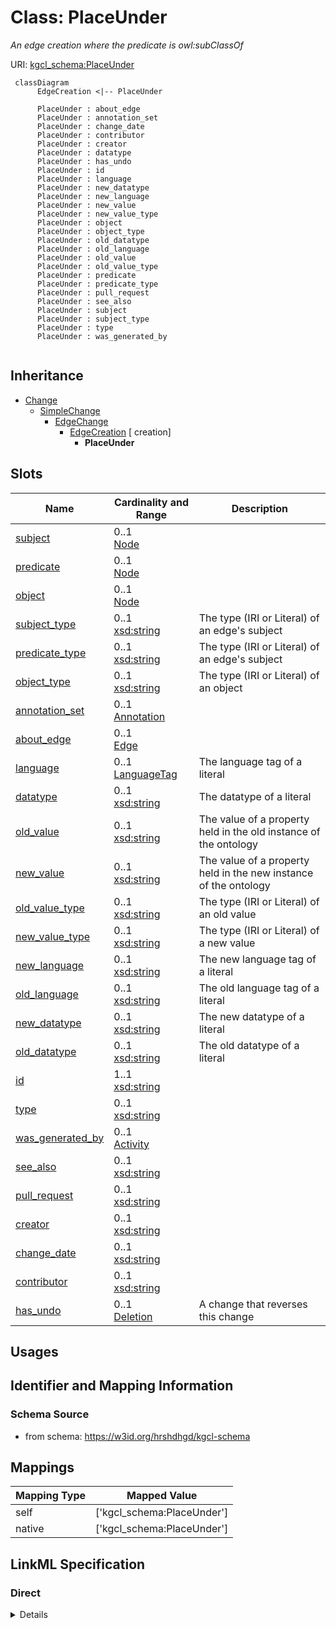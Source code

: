 # Class: PlaceUnder
_An edge creation where the predicate is owl:subClassOf_





URI: [kgcl_schema:PlaceUnder](https://w3id.org/kgcl-schema/PlaceUnder)




```mermaid
 classDiagram
      EdgeCreation <|-- PlaceUnder
      
      PlaceUnder : about_edge
      PlaceUnder : annotation_set
      PlaceUnder : change_date
      PlaceUnder : contributor
      PlaceUnder : creator
      PlaceUnder : datatype
      PlaceUnder : has_undo
      PlaceUnder : id
      PlaceUnder : language
      PlaceUnder : new_datatype
      PlaceUnder : new_language
      PlaceUnder : new_value
      PlaceUnder : new_value_type
      PlaceUnder : object
      PlaceUnder : object_type
      PlaceUnder : old_datatype
      PlaceUnder : old_language
      PlaceUnder : old_value
      PlaceUnder : old_value_type
      PlaceUnder : predicate
      PlaceUnder : predicate_type
      PlaceUnder : pull_request
      PlaceUnder : see_also
      PlaceUnder : subject
      PlaceUnder : subject_type
      PlaceUnder : type
      PlaceUnder : was_generated_by
      

```





## Inheritance
* [Change](Change.md)
    * [SimpleChange](SimpleChange.md)
        * [EdgeChange](EdgeChange.md)
            * [EdgeCreation](EdgeCreation.md) [ creation]
                * **PlaceUnder**



## Slots

| Name | Cardinality and Range  | Description  |
| ---  | ---  | --- |
| [subject](subject.md) | 0..1 <br/> [Node](Node.md)  |   |
| [predicate](predicate.md) | 0..1 <br/> [Node](Node.md)  |   |
| [object](object.md) | 0..1 <br/> [Node](Node.md)  |   |
| [subject_type](subject_type.md) | 0..1 <br/> [xsd:string](xsd:string)  | The type (IRI or Literal) of an edge's subject  |
| [predicate_type](predicate_type.md) | 0..1 <br/> [xsd:string](xsd:string)  | The type (IRI or Literal) of an edge's subject  |
| [object_type](object_type.md) | 0..1 <br/> [xsd:string](xsd:string)  | The type (IRI or Literal) of an object  |
| [annotation_set](annotation_set.md) | 0..1 <br/> [Annotation](Annotation.md)  |   |
| [about_edge](about_edge.md) | 0..1 <br/> [Edge](Edge.md)  |   |
| [language](language.md) | 0..1 <br/> [LanguageTag](LanguageTag.md)  | The language tag of a literal  |
| [datatype](datatype.md) | 0..1 <br/> [xsd:string](xsd:string)  | The datatype of a literal  |
| [old_value](old_value.md) | 0..1 <br/> [xsd:string](xsd:string)  | The value of a property held in the old instance of the ontology  |
| [new_value](new_value.md) | 0..1 <br/> [xsd:string](xsd:string)  | The value of a property held in the new instance of the ontology  |
| [old_value_type](old_value_type.md) | 0..1 <br/> [xsd:string](xsd:string)  | The type (IRI or Literal) of an old value  |
| [new_value_type](new_value_type.md) | 0..1 <br/> [xsd:string](xsd:string)  | The type (IRI or Literal) of a new value  |
| [new_language](new_language.md) | 0..1 <br/> [xsd:string](xsd:string)  | The new language tag of a literal  |
| [old_language](old_language.md) | 0..1 <br/> [xsd:string](xsd:string)  | The old language tag of a literal  |
| [new_datatype](new_datatype.md) | 0..1 <br/> [xsd:string](xsd:string)  | The new datatype of a literal  |
| [old_datatype](old_datatype.md) | 0..1 <br/> [xsd:string](xsd:string)  | The old datatype of a literal  |
| [id](id.md) | 1..1 <br/> [xsd:string](xsd:string)  |   |
| [type](type.md) | 0..1 <br/> [xsd:string](xsd:string)  |   |
| [was_generated_by](was_generated_by.md) | 0..1 <br/> [Activity](Activity.md)  |   |
| [see_also](see_also.md) | 0..1 <br/> [xsd:string](xsd:string)  |   |
| [pull_request](pull_request.md) | 0..1 <br/> [xsd:string](xsd:string)  |   |
| [creator](creator.md) | 0..1 <br/> [xsd:string](xsd:string)  |   |
| [change_date](change_date.md) | 0..1 <br/> [xsd:string](xsd:string)  |   |
| [contributor](contributor.md) | 0..1 <br/> [xsd:string](xsd:string)  |   |
| [has_undo](has_undo.md) | 0..1 <br/> [Deletion](Deletion.md)  | A change that reverses this change  |


## Usages



## Identifier and Mapping Information







### Schema Source


* from schema: https://w3id.org/hrshdhgd/kgcl-schema







## Mappings

| Mapping Type | Mapped Value |
| ---  | ---  |
| self | ['kgcl_schema:PlaceUnder'] |
| native | ['kgcl_schema:PlaceUnder'] |


## LinkML Specification

<!-- TODO: investigate https://stackoverflow.com/questions/37606292/how-to-create-tabbed-code-blocks-in-mkdocs-or-sphinx -->

### Direct

<details>
```yaml
name: place under
description: An edge creation where the predicate is owl:subClassOf
from_schema: https://w3id.org/hrshdhgd/kgcl-schema
rank: 1000
is_a: edge creation

```
</details>

### Induced

<details>
```yaml
name: place under
description: An edge creation where the predicate is owl:subClassOf
from_schema: https://w3id.org/hrshdhgd/kgcl-schema
rank: 1000
is_a: edge creation
attributes:
  subject:
    name: subject
    from_schema: https://w3id.org/kgcl_schema/ontology
    rank: 1000
    alias: subject
    owner: place under
    domain_of:
    - edge creation
    - edge deletion
    - edge obsoletion
    - mapping creation
    - edge
    range: node
  predicate:
    name: predicate
    from_schema: https://w3id.org/kgcl_schema/ontology
    rank: 1000
    alias: predicate
    owner: place under
    domain_of:
    - edge creation
    - edge deletion
    - edge obsoletion
    - mapping creation
    - edge
    range: node
  object:
    name: object
    from_schema: https://w3id.org/kgcl_schema/ontology
    rank: 1000
    alias: object
    owner: place under
    domain_of:
    - edge creation
    - edge deletion
    - edge obsoletion
    - mapping creation
    - edge
    range: node
  subject type:
    name: subject type
    description: The type (IRI or Literal) of an edge's subject
    deprecated: no longer required
    from_schema: https://w3id.org/hrshdhgd/kgcl-schema
    rank: 1000
    alias: subject_type
    owner: place under
    domain_of:
    - edge creation
    - edge deletion
    range: string
  predicate type:
    name: predicate type
    description: The type (IRI or Literal) of an edge's subject
    deprecated: no longer required
    from_schema: https://w3id.org/hrshdhgd/kgcl-schema
    rank: 1000
    alias: predicate_type
    owner: place under
    domain_of:
    - edge creation
    - edge deletion
    range: string
  object type:
    name: object type
    description: The type (IRI or Literal) of an object
    deprecated: no longer required
    from_schema: https://w3id.org/hrshdhgd/kgcl-schema
    rank: 1000
    alias: object_type
    owner: place under
    domain_of:
    - edge change
    - edge creation
    - edge deletion
    range: string
  annotation set:
    name: annotation set
    from_schema: https://w3id.org/kgcl_schema/ontology
    rank: 1000
    alias: annotation_set
    owner: place under
    domain_of:
    - edge creation
    - edge deletion
    - edge obsoletion
    - mapping creation
    - node creation
    - annotation
    - node
    - edge
    range: annotation
  about edge:
    name: about edge
    from_schema: https://w3id.org/hrshdhgd/kgcl-schema
    rank: 1000
    is_a: about
    multivalued: false
    alias: about_edge
    owner: place under
    domain_of:
    - edge change
    range: edge
  language:
    name: language
    description: The language tag of a literal
    from_schema: https://w3id.org/hrshdhgd/kgcl-schema
    rank: 1000
    alias: language
    owner: place under
    domain_of:
    - edge change
    - node change
    - new synonym
    - node creation
    range: language tag
  datatype:
    name: datatype
    description: The datatype of a literal
    from_schema: https://w3id.org/hrshdhgd/kgcl-schema
    rank: 1000
    alias: datatype
    owner: place under
    domain_of:
    - edge change
    range: string
  old value:
    name: old value
    description: The value of a property held in the old instance of the ontology
    from_schema: https://w3id.org/hrshdhgd/kgcl-schema
    rank: 1000
    alias: old_value
    owner: place under
    domain_of:
    - simple change
    - node rename
    - set language for name
    - remove synonym
    - synonym replacement
    - synonym predicate change
    - remove text definition
    - text definition replacement
    range: string
  new value:
    name: new value
    description: The value of a property held in the new instance of the ontology
    from_schema: https://w3id.org/hrshdhgd/kgcl-schema
    rank: 1000
    alias: new_value
    owner: place under
    domain_of:
    - simple change
    - node rename
    - set language for name
    - new synonym
    - synonym replacement
    - synonym predicate change
    - new text definition
    - text definition replacement
    range: string
  old value type:
    name: old value type
    description: The type (IRI or Literal) of an old value
    deprecated: no longer required
    from_schema: https://w3id.org/hrshdhgd/kgcl-schema
    rank: 1000
    alias: old_value_type
    owner: place under
    domain_of:
    - simple change
    range: string
  new value type:
    name: new value type
    description: The type (IRI or Literal) of a new value
    deprecated: no longer required
    from_schema: https://w3id.org/hrshdhgd/kgcl-schema
    rank: 1000
    alias: new_value_type
    owner: place under
    domain_of:
    - simple change
    range: string
  new language:
    name: new language
    description: The new language tag of a literal
    from_schema: https://w3id.org/hrshdhgd/kgcl-schema
    rank: 1000
    alias: new_language
    owner: place under
    domain_of:
    - simple change
    - node rename
    range: string
  old language:
    name: old language
    description: The old language tag of a literal
    from_schema: https://w3id.org/hrshdhgd/kgcl-schema
    rank: 1000
    alias: old_language
    owner: place under
    domain_of:
    - simple change
    - node rename
    range: string
  new datatype:
    name: new datatype
    description: The new datatype of a literal
    from_schema: https://w3id.org/hrshdhgd/kgcl-schema
    rank: 1000
    alias: new_datatype
    owner: place under
    domain_of:
    - simple change
    range: string
  old datatype:
    name: old datatype
    description: The old datatype of a literal
    from_schema: https://w3id.org/hrshdhgd/kgcl-schema
    rank: 1000
    alias: old_datatype
    owner: place under
    domain_of:
    - simple change
    range: string
  id:
    name: id
    from_schema: https://w3id.org/kgcl_schema/basics
    rank: 1000
    identifier: true
    alias: id
    owner: place under
    domain_of:
    - change
    - activity
    - agent
    - node
    range: string
  type:
    name: type
    from_schema: https://w3id.org/hrshdhgd/kgcl-schema
    rank: 1000
    slot_uri: rdf:type
    designates_type: true
    alias: type
    owner: place under
    domain_of:
    - change
    range: string
  was generated by:
    name: was generated by
    from_schema: https://w3id.org/kgcl_schema/prov
    rank: 1000
    slot_uri: prov:wasGeneratedBy
    alias: was_generated_by
    owner: place under
    domain_of:
    - change
    range: activity
  see also:
    name: see also
    from_schema: https://w3id.org/hrshdhgd/kgcl-schema
    rank: 1000
    slot_uri: rdfs:seeAlso
    alias: see_also
    owner: place under
    domain_of:
    - change
    range: string
  pull request:
    name: pull request
    from_schema: https://w3id.org/hrshdhgd/kgcl-schema
    rank: 1000
    alias: pull_request
    owner: place under
    domain_of:
    - change
    range: string
  creator:
    name: creator
    from_schema: https://w3id.org/hrshdhgd/kgcl-schema
    rank: 1000
    slot_uri: dcterms:creator
    alias: creator
    owner: place under
    domain_of:
    - change
    range: string
  change date:
    name: change date
    from_schema: https://w3id.org/hrshdhgd/kgcl-schema
    rank: 1000
    slot_uri: dcterms:date
    alias: change_date
    owner: place under
    domain_of:
    - change
    range: string
  contributor:
    name: contributor
    from_schema: https://w3id.org/hrshdhgd/kgcl-schema
    rank: 1000
    slot_uri: dcterms:creator
    alias: contributor
    owner: place under
    domain_of:
    - change
    range: string
  has undo:
    name: has undo
    description: A change that reverses this change
    from_schema: https://w3id.org/hrshdhgd/kgcl-schema
    rank: 1000
    domain: change
    multivalued: false
    alias: has_undo
    owner: place under
    domain_of:
    - change
    range: deletion

```
</details>